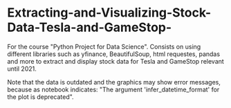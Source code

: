 # Extracting-and-Visualizing-Stock-Data-Tesla-and-GameStop-
For the course "Python Project for Data Science". Consists on using different libraries such as yfinance, BeautifulSoup, html requestes, pandas and more to extract and display stock data for Tesla and GameStop relevant until 2021.

Note that the data is outdated and the graphics may show error messages, because as notebook indicates: "The argument 'infer_datetime_format' for the plot is deprecated".
